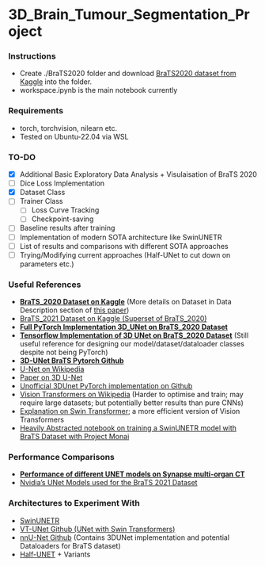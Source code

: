# 3D_Brain_Tumour_Segmentation_Project

### Instructions

- Create ./BraTS2020 folder and download [BraTS2020 dataset from Kaggle](kaggle) into the folder.
- workspace.ipynb is the main notebook currently

### Requirements

- torch, torchvision, nilearn etc.
- Tested on Ubuntu-22.04 via WSL

### TO-DO

- [x] Additional Basic Exploratory Data Analysis + Visulaisation of BraTS 2020
- [ ] Dice Loss Implementation
- [x] Dataset Class
- [ ] Trainer Class
  - [ ] Loss Curve Tracking
  - [ ] Checkpoint-saving
- [ ] Baseline results after training
- [ ] Implementation of modern SOTA architecture like SwinUNETR
- [ ] List of results and comparisons with different SOTA approaches
- [ ] Trying/Modifying current approaches (Half-UNet to cut down on parameters etc.) 

### Useful References
- [**BraTS_2020 Dataset on Kaggle**](https://www.kaggle.com/datasets/awsaf49/brats20-dataset-training-validation) (More details on Dataset in Data Description section of [this paper](https://arxiv.org/pdf/2011.02881.pdf#:~:text=The%20BraTS%202020%20training%20dataset,and%201%20mm%20isotropic%20resolution.))
- [BraTS_2021 Dataset on Kaggle (Superset of BraTS_2020)](https://www.kaggle.com/datasets/dschettler8845/brats-2021-task1)
- [**Full PyTorch Implementation 3D_UNet on BraTS_2020 Dataset**](https://www.kaggle.com/code/polomarco/brats20-3dunet-3dautoencoder)
- [**Tensorflow Implementation of 3D UNet on BraTS_2020 Dataset**](https://www.kaggle.com/code/maksudaislamlima/3d-unet-brats2020) (Still useful reference for designing our model/dataset/dataloader classes despite not being PyTorch)
- [**3D-UNet BraTS Pytorch Github**](https://github.com/pheonix-18/3D-Unet-BraTS-PyTorch)
- [U-Net on Wikipedia](https://en.wikipedia.org/wiki/U-Net)
- [Paper on 3D U-Net](https://arxiv.org/pdf/1606.06650.pdf)
- [Unofficial 3DUnet PyTorch implementation on Github](https://github.com/AghdamAmir/3D-UNet/blob/main/unet3d.py)
- [Vision Transformers on Wikipedia](https://en.wikipedia.org/wiki/Vision_transformer) (Harder to optimise and train; may require large datasets; but potentially better results than pure CNNs)
- [Explanation on Swin Transformer](https://towardsdatascience.com/a-comprehensive-guide-to-swin-transformer-64965f89d14c); a more efficient version of Vision Transformers
- [Heavily Abstracted notebook on training a SwinUNETR model with BraTS Dataset with Project Monai](https://github.com/Project-MONAI/tutorials/blob/main/3d_segmentation/swin_unetr_brats21_segmentation_3d.ipynb)

### Performance Comparisons
- [**Performance of different UNET models on Synapse multi-organ CT**](https://paperswithcode.com/sota/medical-image-segmentation-on-synapse-multi?p=swin-unet-unet-like-pure-transformer-for)
- [Nvidia’s UNet Models used for the BraTS 2021 Dataset](https://developer.nvidia.com/blog/nvidia-data-scientists-take-top-spots-in-miccai-2021-brain-tumor-segmentation-challenge/)

### Architectures to Experiment With
- [SwinUNETR](https://arxiv.org/abs/2201.01266)
- [VT-UNet Github (UNet with Swin Transformers)](https://github.com/himashi92/VT-UNet)
- [nnU-Net Github](https://github.com/MIC-DKFZ/nnUNet) (Contains 3DUNet implementation and potential Dataloaders for BraTS dataset)
- [Half-UNET](https://www.frontiersin.org/articles/10.3389/fninf.2022.911679/full) + Variants
